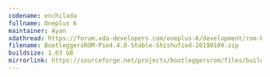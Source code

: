 ```yaml
---
codename: enchilada
fullname: Oneplus 6
maintainer: Ayan
xdathread: https://forum.xda-developers.com/oneplus-6/development/rom-bootleggersrom-3-5-beta-unshishufied-t3871649
filename: BootleggersROM-Pie4.4.0-Stable-Shishufied-20190109.zip
buildsize: 1.03 GB
mirrorlink: https://sourceforge.net/projects/bootleggersrom/files/builds/enchilada/
---
```

